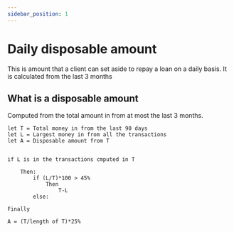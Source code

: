 ```yaml
---
sidebar_position: 1
---
```



# Daily disposable amount

This is amount that a client can set aside to repay a loan on a daily basis. It is calculated from the last 3 months


## What is a disposable amount

Computed from the total amount in from at most the last 3 months.


```
let T = Total money in from the last 90 days
let L = Largest money in from all the transactions
let A = Disposable amount from T


if L is in the transactions cmputed in T

    Then:
        if (L/T)*100 > 45%
            Then
                T-L
        else:

Finally

A = (T/length of T)*25%
```

